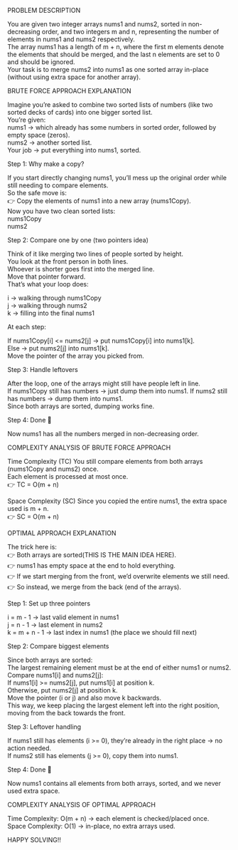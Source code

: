 PROBLEM DESCRIPTION 

You are given two integer arrays nums1 and nums2, sorted in non-decreasing order, and two integers m and n, representing the number of elements in nums1 and nums2 respectively.  
The array nums1 has a length of m + n, where the first m elements denote the elements that should be merged, and the last n elements are set to 0 and should be ignored.  
Your task is to merge nums2 into nums1 as one sorted array in-place (without using extra space for another array).  


BRUTE FORCE APPROACH EXPLANATION  


Imagine you’re asked to combine two sorted lists of numbers (like two sorted decks of cards) into one bigger sorted list.  
You’re given:  
nums1 → which already has some numbers in sorted order, followed by empty space (zeros).  
nums2 → another sorted list.  
Your job → put everything into nums1, sorted.  

Step 1: Why make a copy?  

If you start directly changing nums1, you’ll mess up the original order while still needing to compare elements.  
So the safe move is:  
👉 Copy the elements of nums1 into a new array (nums1Copy).  
Now you have two clean sorted lists:  
nums1Copy   
nums2  

Step 2: Compare one by one (two pointers idea)  

Think of it like merging two lines of people sorted by height.  
You look at the front person in both lines.  
Whoever is shorter goes first into the merged line.  
Move that pointer forward.  
That’s what your loop does:  

i → walking through nums1Copy  
j → walking through nums2  
k → filling into the final nums1  

At each step:

If nums1Copy[i] <= nums2[j] → put nums1Copy[i] into nums1[k].  
Else → put nums2[j] into nums1[k].  
Move the pointer of the array you picked from.  

Step 3: Handle leftovers

After the loop, one of the arrays might still have people left in line.  
If nums1Copy still has numbers → just dump them into nums1. 
If nums2 still has numbers → dump them into nums1.  
Since both arrays are sorted, dumping works fine.  

Step 4: Done 🎉

Now nums1 has all the numbers merged in non-decreasing order.


COMPLEXITY ANALYSIS OF BRUTE FORCE APPROACH

Time Complexity (TC)
You still compare elements from both arrays (nums1Copy and nums2) once.  
Each element is processed at most once.  
👉 TC = O(m + n)  

Space Complexity (SC)
Since you copied the entire nums1, the extra space used is m + n.  
👉 SC = O(m + n)  

OPTIMAL APPROACH EXPLANATION

The trick here is:  
👉 Both arrays are sorted(THIS IS THE MAIN IDEA HERE).  
👉 nums1 has empty space at the end to hold everything.  
👉 If we start merging from the front, we’d overwrite elements we still need.  
👉 So instead, we merge from the back (end of the arrays).  

Step 1: Set up three pointers  

i = m - 1 → last valid element in nums1  
j = n - 1 → last element in nums2  
k = m + n - 1 → last index in nums1 (the place we should fill next)  

Step 2: Compare biggest elements  

Since both arrays are sorted:  
The largest remaining element must be at the end of either nums1 or nums2.  
Compare nums1[i] and nums2[j]:  
If nums1[i] >= nums2[j], put nums1[i] at position k.  
Otherwise, put nums2[j] at position k.  
Move the pointer (i or j) and also move k backwards.  
This way, we keep placing the largest element left into the right position, moving from the back towards the front.  

Step 3: Leftover handling  

If nums1 still has elements (i >= 0), they’re already in the right place → no action needed.  
If nums2 still has elements (j >= 0), copy them into nums1.  

Step 4: Done 🎉

Now nums1 contains all elements from both arrays, sorted, and we never used extra space.  

COMPLEXITY ANALYSIS OF OPTIMAL APPROACH 

Time Complexity: O(m + n) → each element is checked/placed once.  
Space Complexity: O(1) → in-place, no extra arrays used.  

HAPPY SOLVING!!
